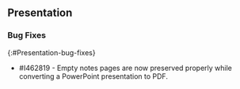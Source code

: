 ## Presentation

### Bug Fixes
{:#Presentation-bug-fixes}

* \#I462819 - Empty notes pages are now preserved properly while converting a PowerPoint presentation to PDF.